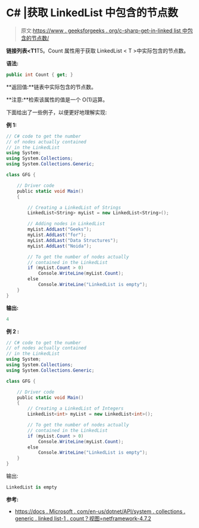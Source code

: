 # C# |获取 LinkedList 中包含的节点数

> 原文:[https://www . geeksforgeeks . org/c-sharp-get-in-linked list 中包含的节点数/](https://www.geeksforgeeks.org/c-sharp-get-the-number-of-nodes-contained-in-linkedlistt/)

**链接列表<T1**T5。Count 属性用于获取 LinkedList < T >中实际包含的节点数。

**语法:**

```cs
public int Count { get; }

```

**返回值:**链表中实际包含的节点数。

**注意:**检索该属性的值是一个 O(1)运算。

下面给出了一些例子，以便更好地理解实现:

**例 1:**

```cs
// C# code to get the number
// of nodes actually contained
// in the LinkedList
using System;
using System.Collections;
using System.Collections.Generic;

class GFG {

    // Driver code
    public static void Main()
    {

        // Creating a LinkedList of Strings
        LinkedList<String> myList = new LinkedList<String>();

        // Adding nodes in LinkedList
        myList.AddLast("Geeks");
        myList.AddLast("for");
        myList.AddLast("Data Structures");
        myList.AddLast("Noida");

        // To get the number of nodes actually
        // contained in the LinkedList
        if (myList.Count > 0)
            Console.WriteLine(myList.Count);
        else
            Console.WriteLine("LinkedList is empty");
    }
}
```

**输出:**

```cs
4

```

**例 2 :**

```cs
// C# code to get the number
// of nodes actually contained
// in the LinkedList
using System;
using System.Collections;
using System.Collections.Generic;

class GFG {

    // Driver code
    public static void Main()
    {
        // Creating a LinkedList of Integers
        LinkedList<int> myList = new LinkedList<int>();

        // To get the number of nodes actually
        // contained in the LinkedList
        if (myList.Count > 0)
            Console.WriteLine(myList.Count);
        else
            Console.WriteLine("LinkedList is empty");
    }
}
```

输出:

```cs
LinkedList is empty

```

**参考:**

*   [https://docs . Microsoft . com/en-us/dotnet/API/system . collections . generic . linked list-1 . count？视图=netframework-4.7.2](https://docs.microsoft.com/en-us/dotnet/api/system.collections.generic.linkedlist-1.count?view=netframework-4.7.2)